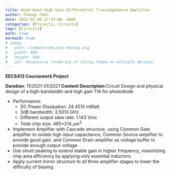 ```yaml
---
title: Wide-band High Gain Differential Transimpedance Amplifier
author: Chuoqi Chen
date: 2022-05-06 17:57:00 -0400
categories: [Projects, Circuits]
tags: [circuits]
math: true
mermaid: true
# image:
#   path: /commons/devices-mockup.png
#   width: 800
#   height: 500
#   alt: Responsive rendering of Chirpy theme on multiple devices.
---
```


**EECS413 Coursework Project**

**Duration**: *11/2021-01/2021*
**Content Description**:Circuit Design and physical design of a high-bandwidth and high gain TIA for photodiode
- Performance: 
    - DC Power Dissipation: 24.4515 mWatt
    - 3dB bandwidth: 3.5013 GHz
    - Different output slew rate: 1.143 V/ns
    - Total chip size: 465×214 $\mu m^2$
- Implement Amplifier with Cascade structure, using Common Gate amplifier to isolate high input capacitance, Common Source amplifier to provide good gain. and Common Drain amplifier as voltage buffer to provide enough output voltage
- Use shunt peaking to extend stable gain in higher frequency, maximizing chip area efficiency by applying only essential inductors.
- Apply current mirror structure to all three amplifier stages to lower the difficulty of biasing.

